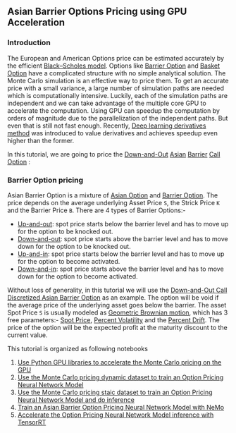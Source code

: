 
## Asian Barrier Options Pricing using GPU Acceleration


### Introduction

The European and American Options price can be estimated accurately by the efficient [Black–Scholes model](https://en.wikipedia.org/wiki/Black%E2%80%93Scholes_model). Options like [Barrier Option](https://en.wikipedia.org/wiki/Barrier_option) and [Basket Option](https://en.wikipedia.org/wiki/Basket_option) have a complicated structure with no simple analytical solution. The Monte Carlo simulation is an effective way to price them. To get an accurate price with a small variance, a large number of simulation paths are needed which is computationally intensive. Luckily, each of the simulation paths are independent and we can take advantage of the multiple core GPU to accelerate the computation. Using GPU can speedup the computation by orders of magnitude due to the parallelization of the independent paths. But even that is still not fast enough. Recently, [Deep learning derivatives method](https://arxiv.org/pdf/1809.02233.pdf) was introduced to value derivatives and achieves speedup even higher than the former.  

In this tutorial, we are going to price the [Down-and-Out](https://www.investopedia.com/terms/d/daoo.asp) [Asian](https://www.investopedia.com/terms/a/asianoption.asp) [Barrier](https://www.investopedia.com/terms/b/barrieroption.asp) [Call Option](https://www.investopedia.com/terms/c/calloption.asp) :

    
### Barrier Option pricing

Asian Barrier Option is a mixture of [Asian Option](https://en.wikipedia.org/wiki/Asian_option) and [Barrier Option](https://en.wikipedia.org/wiki/Barrier_option). The price depends on the average underlying Asset Price `S`, the Strick Price `K` and the Barrier Price `B`. There are 4 types of Barrier Options:-
   * [Up-and-out](https://www.investopedia.com/terms/u/up-and-outoption.asp): spot price starts below the barrier level and has to move up for the option to be knocked out.
   * [Down-and-out](https://www.investopedia.com/terms/d/daoo.asp): spot price starts above the barrier level and has to move down for the option to be knocked out.
   * [Up-and-in](https://www.investopedia.com/terms/u/up-and-inoption.asp): spot price starts below the barrier level and has to move up for the option to become activated.
   * [Down-and-in](https://www.investopedia.com/terms/d/daio.asp): spot price starts above the barrier level and has to move down for the option to become activated.

Without loss of generality, in this tutorial we will use the [Down-and-Out Call Discretized Asian Barrier Option](https://ieeexplore.ieee.org/document/6327776/metrics#metrics) as an example. The option will be void if the average price of the underlying asset goes below the barrier. The asset Spot Price `S` is usually modeled as [Geometric Brownian motion](https://en.wikipedia.org/wiki/Geometric_Brownian_motion), which has 3 free parameters:- [Spot Price](https://www.investopedia.com/terms/s/spotprice.asp), [Percent Volatility](https://www.investopedia.com/terms/v/volatility.asp) and the [Percent Drift](https://en.wikipedia.org/wiki/Stochastic_drift). The price of the option will be the expected profit at the maturity discount to the current value.

This tutorial is organized as following notebooks

1. [Use Python GPU libraries to accelerate the Monte Carlo pricing on the GPU](./mc_pricing.ipynb)
2. [Use the Monte Carlo pricing dynamic dataset to train an Option Pricing Neural Network Model](./deep_learning_option_1.ipynb)
3. [Use the Monte Carlo pricing staic dataset to train an Option Pricing Neural Network Model and do inference](./deep_learning_option_2.ipynb)
4. [Train an Asian Barrier Option Pricing Neural Network Model with NeMo](./deep_learning_option_nemo.ipynb)
5. [Accelerate the Option Pricing Neural Network Model inference with TensorRT](./tensorrt.ipynb)
